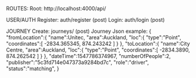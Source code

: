 ROUTES:
Root: http://localhost:4000/api/

USER/AUTH
Register: auth/register  (post)
Login: auth/login (post)

JOURNEY
Create: journeys/ (post)
Journey Json example:
{
    "fromLocation":{
        "name":Unitec,
        "area":Auckland,
        "loc":{
            "type":"Point",
            "coordinates":[
                -2834.365345,
                874.243242
            ]
        }
    },
    "toLocation":{
        "name":City Centre,
        "area":Auckland,
        "loc":{
            "type":"Point",
            "coordinates":[
                -2834.3890,
                874.262542
            ]
        }
    },
    "dateTime":1547786374967,
    "numberOfPeople":2,
    "publisher":"5c3fd714e047373a9284bd7c",
    "role":"driver",
    "status":"matching",
}




